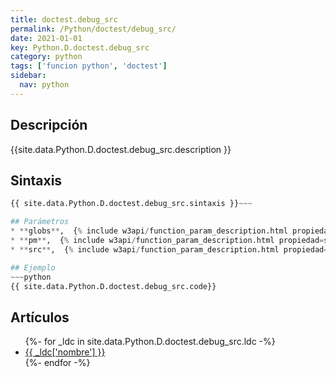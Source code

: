 ```yaml
---
title: doctest.debug_src
permalink: /Python/doctest/debug_src/
date: 2021-01-01
key: Python.D.doctest.debug_src
category: python
tags: ['funcion python', 'doctest']
sidebar: 
  nav: python
---
```


## Descripción
{{site.data.Python.D.doctest.debug_src.description }}

## Sintaxis
~~~python
{{ site.data.Python.D.doctest.debug_src.sintaxis }}~~~

## Parámetros
* **globs**,  {% include w3api/function_param_description.html propiedad=site.data.Python.D.doctest.debug_src valor="globs" %}
* **pm**,  {% include w3api/function_param_description.html propiedad=site.data.Python.D.doctest.debug_src valor="pm" %}
* **src**,  {% include w3api/function_param_description.html propiedad=site.data.Python.D.doctest.debug_src valor="src" %}

## Ejemplo
~~~python
{{ site.data.Python.D.doctest.debug_src.code}}
~~~

## Artículos
<ul>
{%- for _ldc in site.data.Python.D.doctest.debug_src.ldc -%}
   <li>
       <a href="{{_ldc['url'] }}">{{ _ldc['nombre'] }}</a>
   </li>
{%- endfor -%}
</ul>
